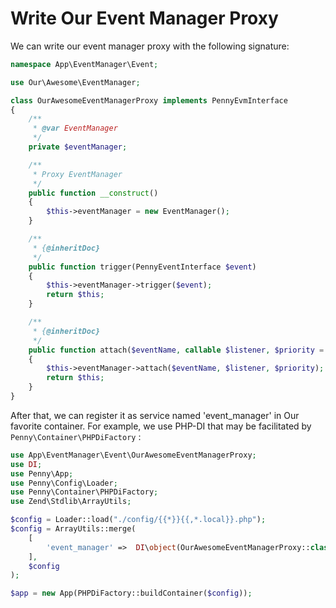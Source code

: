 # Write Our Event Manager Proxy

We can write our event manager proxy with the following signature:

```php
namespace App\EventManager\Event;

use Our\Awesome\EventManager;

class OurAwesomeEventManagerProxy implements PennyEvmInterface
{
    /**
     * @var EventManager
     */
    private $eventManager;

    /**
     * Proxy EventManager
     */
    public function __construct()
    {
        $this->eventManager = new EventManager();
    }

    /**
     * {@inheritDoc}
     */
    public function trigger(PennyEventInterface $event)
    {
        $this->eventManager->trigger($event);
        return $this;
    }

    /**
     * {@inheritDoc}
     */
    public function attach($eventName, callable $listener, $priority = 0)
    {
        $this->eventManager->attach($eventName, $listener, $priority);
        return $this;
    }
}
```

After that, we can register it as service named 'event_manager' in Our favorite container. For example, we use PHP-DI that may be facilitated by `Penny\Container\PHPDiFactory` :

```php
use App\EventManager\Event\OurAwesomeEventManagerProxy;
use DI;
use Penny\App;
use Penny\Config\Loader;
use Penny\Container\PHPDiFactory;
use Zend\Stdlib\ArrayUtils;

$config = Loader::load("./config/{{*}}{{,*.local}}.php");
$config = ArrayUtils::merge(
    [
        'event_manager' =>  DI\object(OurAwesomeEventManagerProxy::class),
    ],
    $config
);

$app = new App(PHPDiFactory::buildContainer($config));
```
